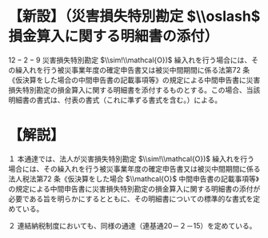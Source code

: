# 【新設】（災害損失特別勘定 $\\oslash$ 損金算入に関する明細書の添付）

$12-2-9$ 災害損失特別勘定 $\\sim!\\mathcal{O})$ 繰入れを行う場合には、その繰入れを行う被災事業年度の確定申告書又は被災中間期間に係る法第72 条《仮決算をした場合の中間申告書の記載事項等》の規定による中間申告書に災害損失特別勘定の損金算入に関する明細書を添付するものとする。この場合、当該明細書の書式は、付表の書式（これに準ずる書式を含む。）による。

# 【解説】

１ 本通達では、法人が災害損失特別勘定 $\\sim!\\mathcal{O})$ 繰入れを行う場合には、その繰入れを行う被災事業年度の確定申告書又は被災中間期間に係る法人税法第72 条《仮決算をした場合 $\\mathcal{O}$ 中間申告書の記載事項等》の規定による中間申告書に災害損失特別勘定の損金算入に関する明細書の添付が必要である旨を明らかにするとともに、その明細書についての標準的な書式を定めている。

２ 連結納税制度においても、同様の通達（連基通20－２－15）を定めている。